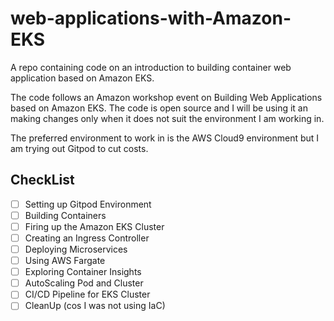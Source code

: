 # web-applications-with-Amazon-EKS
A repo containing code on an introduction to building container web application based on Amazon EKS.

The code follows an Amazon workshop event on Building Web Applications based on Amazon EKS. The code is open source and I will be using it an making changes only when it does not suit the environment I am working in.

The preferred environment to work in is the AWS Cloud9 environment but I am trying out Gitpod to cut costs.

## CheckList
- [ ] Setting up Gitpod Environment
- [ ] Building Containers
- [ ] Firing up the Amazon EKS Cluster
- [ ] Creating an Ingress Controller
- [ ] Deploying Microservices
- [ ] Using AWS Fargate
- [ ] Exploring Container Insights
- [ ] AutoScaling Pod and Cluster
- [ ] CI/CD Pipeline for EKS Cluster
- [ ] CleanUp (cos I was not using IaC)